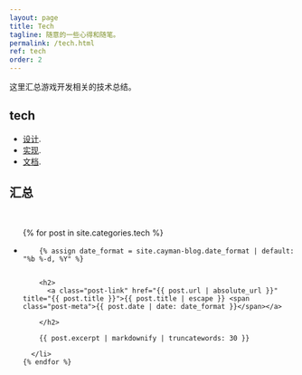 ```yaml
---
layout: page
title: Tech
tagline: 随意的一些心得和随笔。
permalink: /tech.html
ref: tech
order: 2
---
```


这里汇总游戏开发相关的技术总结。

## tech

*   [设计](./another-page.html).
*   [实现](./another-page.html).
*   [文档](./another-page.html).


<h2>汇总</h2>

<div>&nbsp;</div>
<ul class="post-list">
    {% for post in site.categories.tech %}
      <li>

        {% assign date_format = site.cayman-blog.date_format | default: "%b %-d, %Y" %}
        

        <h2>
          <a class="post-link" href="{{ post.url | absolute_url }}" title="{{ post.title }}">{{ post.title | escape }} <span class="post-meta">{{ post.date | date: date_format }}</span></a>
          
        </h2>

        {{ post.excerpt | markdownify | truncatewords: 30 }}

      </li>
    {% endfor %}
  </ul>